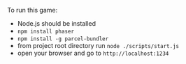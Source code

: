 To run this game:

 - Node.js should be installed
 - `npm install phaser`
 - `npm install -g parcel-bundler`
 - from project root directory run `node ./scripts/start.js`
 - open your browser and go to `http://localhost:1234`

